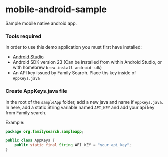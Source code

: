 # mobile-android-sample
Sample mobile native android app.

### Tools required
In order to use this demo application you must first have installed:
* [Android Studio](https://developer.android.com/studio/index.html)
* Android SDK version 23 (Can be installed from within Android Studio, or with homebrew `brew install android-sdk`)
* An API key issued by Family Search. Place ths key inside of `AppKeys.java`

### Create AppKeys.java file
In the root of the `sampleApp` folder, add a new java and name if `AppKeys.java`.
In here, add a static String variable named `API_KEY` and add your api key from Family search.

Example:
```java
package org.familysearch.sampleapp;

public class AppKeys {
    public static final String API_KEY = "your_api_key";
}
```